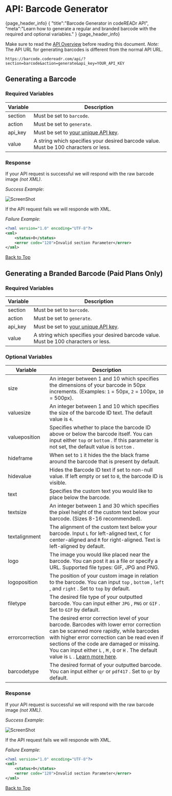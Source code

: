 <a name="head"></a><h1>API: Barcode Generator</h1>

{page_header_info}
{ "title":"Barcode Generator in codeREADr API",
  "meta":"Learn how to generate a regular and branded barcode with the required and optional variables." }
{page_header_info}

Make sure to read the [API Overview](https://www.codereadr.com/apidocs/README.md) before reading this document.
*Note:* The API URL for generating barcodes is different from the normal API URL.
```
https://barcode.codereadr.com/api/?section=barcode&action=generate&api_key=YOUR_API_KEY
```
</quote>

<a name="generate"></a><h2>Generating a Barcode</h2>

<h3>Required Variables</h3>

| Variable | Description |
| -------- | ----------- |
| section | Must be set to <code>barcode</code>. |
| action | Must be set to <code>generate</code>. |
| api_key | Must be set to [your unique API key][1]. |
| value | A string which specifies your desired barcode value. Must be 100 characters or less. |

<h3>Response</h3>

If your API request is successful we will respond with the raw barcode image <i>(not XML)</i>.

*Success Example*:

![ScreenShot](https://secure.codereadr.com/images/apidocs_standardbarcode.gif)

If the API request fails we will responde with XML.

*Failure Example*:
~~~ .xml
<?xml version="1.0" encoding="UTF-8"?>
<xml>
    <status>0</status>
    <error code="120">Invalid section Parameter</error>
</xml>
~~~

[Back to Top](#head)

<a name="generate-branded"></a><h2>Generating a Branded Barcode (Paid Plans Only)</h2>

<h3>Required Variables</h3>

| Variable | Description |
| -------- | ----------- |
| section | Must be set to <code>barcode</code>. |
| action | Must be set to <code>generate</code>. |
| api_key | Must be set to [your unique API key][1]. |
| value | A string which specifies your desired barcode value. Must be 100 characters or less. |

<h3>Optional Variables</h3>

| Variable | Description |
| -------- | ----------- |
| size | An integer between 1 and 10 which specifies the dimensions of your barcode in 50px increments. (Examples: <code>1</code> = 50px, <code>2</code> = 100px, <code>10</code> = 500px). |
| valuesize | An integer between 1 and 10 which specifies the size of the barcode ID text. The default value is <code>4</code>. |
| valueposition | Specifies whether to place the barcode ID above or below the barcode itself. You can input either <code>top</code> or <code>bottom</code> . If this parameter is not set, the default value is <code>bottom</code> . |
| hideframe | When set to <code>1</code> it hides the the black frame around the barcode that is present by default. |
| hidevalue | Hides the Barcode ID text if set to non-null value. If left empty or set to <code>0</code>, the barcode ID is visible. |
| text | Specifies the custom text you would like to place below the barcode. |
| textsize | An integer between 1 and 30 which specifies the pixel height of the custom text below your barcode. (Sizes 8-16 recommended). |
| textalignment | The alignment of the custom text below your barcode. Input <code>L</code> for left-aligned text, <code>C</code> for center-aligned and <code>R</code> for right-aligned. Text is left-aligned by default. |
| logo | The image you would like placed near the barcode. You can post it as a file or specify a URL. Supported file types: GIF, JPG and PNG. |
| logoposition | The position of your custom image in relation to the barcode. You can input <code>top</code> , <code>bottom</code> , <code>left</code> , and <code>right</code> . Set to <code>top</code> by default. |
| filetype | The desired file type of your outputted barcode. You can input either <code>JPG</code> , <code>PNG</code> or <code>GIF</code> . Set to <code>GIF</code> by default. |
| errorcorrection | The desired error correction level of your barcode. Barcodes with lower error correction can be scanned more rapidly, while barcodes with higher error correction can be read even if sections of the code are damaged or missing. You can input either <code>L</code> , <code>M</code> , <code>Q</code> or <code>H</code> . The default value is <code>L</code> . [Learn more here](http://en.wikipedia.org/wiki/Qr_code#Error_correction). |
| barcodetype | The desired format of your outputted barcode. You can input either <code>qr</code> or <code>pdf417</code> . Set to <code>qr</code> by default. |

<h3>Response</h3>

If your API request is successful we will respond with the raw barcode image <i>(not XML)</i>.

*Success Example*:

![ScreenShot](https://secure.codereadr.com/images/apidocs_brandedbarcode.jpg)

If the API request fails we will responde with XML.

*Failure Example*:
~~~ .xml
<?xml version="1.0" encoding="UTF-8"?>
<xml>
    <status>0</status>
    <error code="120">Invalid section Parameter</error>
</xml>
~~~

[Back to Top](#head)

[1]:../README.md#finding
